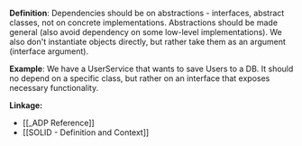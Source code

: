**Definition**: Dependencies should be on abstractions - interfaces, abstract classes, not on concrete implementations. Abstractions should be made general (also avoid dependency on some low-level implementations). We also don't instantiate objects directly, but rather take them as an argument (interface argument).

**Example**: We have a UserService that wants to save Users to a DB. It should no depend on a specific class, but rather on an interface that exposes necessary functionality.

**Linkage:**
- [[_ADP Reference]]
- [[SOLID - Definition and Context]]